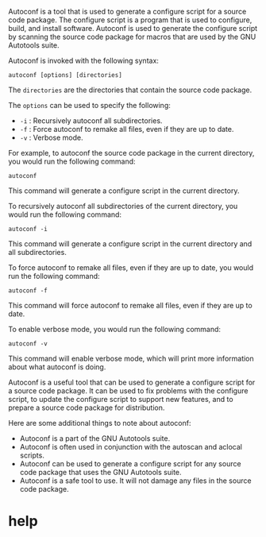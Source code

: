 Autoconf is a tool that is used to generate a configure script for a source code package. The configure script is a program that is used to configure, build, and install software. Autoconf is used to generate the configure script by scanning the source code package for macros that are used by the GNU Autotools suite.

Autoconf is invoked with the following syntax:

```
autoconf [options] [directories]
```

The `directories` are the directories that contain the source code package.

The `options` can be used to specify the following:

* `-i` : Recursively autoconf all subdirectories.
* `-f` : Force autoconf to remake all files, even if they are up to date.
* `-v` : Verbose mode.

For example, to autoconf the source code package in the current directory, you would run the following command:

```
autoconf
```

This command will generate a configure script in the current directory.

To recursively autoconf all subdirectories of the current directory, you would run the following command:

```
autoconf -i
```

This command will generate a configure script in the current directory and all subdirectories.

To force autoconf to remake all files, even if they are up to date, you would run the following command:

```
autoconf -f
```

This command will force autoconf to remake all files, even if they are up to date.

To enable verbose mode, you would run the following command:

```
autoconf -v
```

This command will enable verbose mode, which will print more information about what autoconf is doing.

Autoconf is a useful tool that can be used to generate a configure script for a source code package. It can be used to fix problems with the configure script, to update the configure script to support new features, and to prepare a source code package for distribution.

Here are some additional things to note about autoconf:

* Autoconf is a part of the GNU Autotools suite.
* Autoconf is often used in conjunction with the autoscan and aclocal scripts.
* Autoconf can be used to generate a configure script for any source code package that uses the GNU Autotools suite.
* Autoconf is a safe tool to use. It will not damage any files in the source code package.



# help 

```

```
